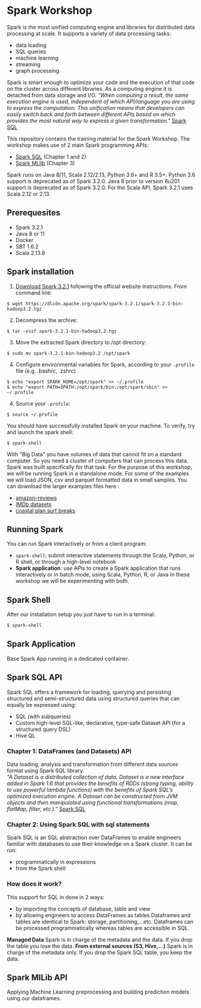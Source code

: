 # Spark Workshop
Spark is the most unified computing engine and libraries for distributed data processing at scale.
It supports a variety of data processing tasks:
- data loading
- SQL queries
- machine learning
- streaming
- graph processing

Spark is smart enough to optimize your code and the execution of that code on the cluster across different libraries.
As a computing engine it is detached from data storage and I/O.
*"When computing a result, the same execution engine is used, independent of which API/language you are using to express the computation. This unification means that developers can easily switch back and forth between different APIs based on which provides the most natural way to express a given transformation."* [Spark SQL](https://spark.apache.org/docs/latest/sql-programming-guide.html)

This repository contains the training material for the Spark Workshop. The workshop makes use of 2 main Spark programming APIs: 
- [Spark SQL](https://spark.apache.org/docs/latest/sql-programming-guide.html) (Chapter 1 and 2)
- [Spark MLlib](https://spark.apache.org/docs/latest/ml-guide.html) (Chapter 3)  
  
Spark runs on Java 8/11, Scala 2.12/2.13, Python 3.6+ and R 3.5+. Python 3.6 support is deprecated as of Spark 3.2.0. Java 8 prior to version 8u201 support is deprecated as of Spark 3.2.0. For the Scala API, Spark 3.2.1 uses Scala 2.12 or 2.13.   

## Prerequesites
- Spark 3.2.1
- Java 8 or 11
- Docker
- SBT 1.6.2
- Scala 2.13.8

## Spark installation
1. [Download Spark 3.2.1](https://spark.apache.org/downloads.html) following the official website instructions. From command line:
```shell
$ wget https://dlcdn.apache.org/spark/spark-3.2.1/spark-3.2.1-bin-hadoop3.2.tgz
```
2. Decompress the archive:
```shell
$ tar -xvzf spark-3.2.1-bin-hadoop3.2.tgz
```
3. Move the extracted Spark directory to /opt directory:
```shell
$ sudo mv spark-3.2.1-bin-hadoop3.2 /opt/spark
```
4. Configure environmental variables for Spark, according to your `.profile` file (e.g. .bashrc, .zshrc)
```shell
$ echo "export SPARK_HOME=/opt/spark" >> ~/.profile
$ echo "export PATH=$PATH:/opt/spark/bin:/opt/spark/sbin" >> ~/.profile
```
4. Source your `.profile`:
```shell
$ source ~/.profile
```
You should have successfully installed Spark on your machine. To verify, try and launch the spark shell:
```shell
$ spark-shell
```

With "Big Data" you have volumes of data that cannot fit on a standard computer. So you need a cluster of computers that can process this data. Spark was built specifically for that task.
For the purpose of this workshop, we will be running Spark in a standalone mode. For some of the examples we will load JSON, csv and parquet formatted data in small samples. You can download the larger examples files here :
- [amazon-reviews](https://hivemind-share.s3-eu-west-1.amazonaws.com/codingchallenge/resources/amazon-reviews.json.gz)
- [IMDb datasets](https://datasets.imdbws.com/)
- [coastal plan surf breaks](https://catalogue.data.govt.nz/dataset/surf-breaks-bay-of-plenty-proposed-plan-2014)

## Running Spark
You can run Spark interactively or from a client program:
- `spark-shell`: submit interactive statements through the Scala, Python, or R shell, or through a high-level notebook
- **Spark application**: use APIs to create a Spark application that runs interactively or in batch mode, using Scala, Python, R, or Java
In these workshop we will be experimenting with both.   

## Spark Shell
After our installation setup you just have to run in a terminal:
```sh
$ spark-shell
```

## Spark Application
Base Spark App running in a dedicated container.

## Spark SQL API
Spark SQL offers a framework for loading, querying and persisting structured and semi-structured data using structured queries that can equally be expressed using:
- SQL (with subqueries)
- Custom high-level SQL-like, declarative, type-safe Dataset API (for a structured query DSL)
- Hive QL

### Chapter 1: DataFrames (and Datasets) API
Data loading, analysis and transformation from different data sources format using Spark SQL library.     
*"A Dataset is a distributed collection of data. Dataset is a new interface added in Spark 1.6 that provides the benefits of RDDs (strong typing, ability to use powerful lambda functions) with the benefits of Spark SQL’s optimized execution engine. A Dataset can be constructed from JVM objects and then manipulated using functional transformations (map, flatMap, filter, etc.)."* [Spark SQL](https://spark.apache.org/docs/latest/sql-programming-guide.html)

### Chapter 2: Using Spark SQL with sql statements
Spark SQL is an SQL abstraction over DataFrames to enable engineers familiar with databases to use their knowledge on a Spark cluster. It can be run:
- programmatically in expressions
- from the Spark shell

### How does it work?
This support for SQL in done in 2 ways:
- by importing the concepts of database, table and view
- by allowing engineers to access DataFrames as tables
Dataframes and tables are identical to Spark: storage, partitioning,...etc.
Dataframes can be processed programmatically whereas tables are accessible in SQL.

**Managed Data**
Spark is in charge of the metadata and the data. If you drop the table you lose the data.
**From external sources (S3, Hive,...)**
Spark is in charge of the metadata only. If you drop the Spark SQL table, you keep the data.

## Spark MlLib API
Applying Machine Learning preprocessing and building prediction models using our dataframes.
